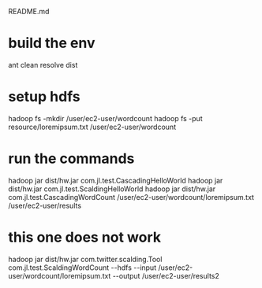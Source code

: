 README.md

# build the env
ant clean resolve dist

# setup hdfs
hadoop fs -mkdir /user/ec2-user/wordcount
hadoop fs -put resource/loremipsum.txt /user/ec2-user/wordcount

# run the commands
hadoop jar dist/hw.jar com.jl.test.CascadingHelloWorld
hadoop jar dist/hw.jar com.jl.test.ScaldingHelloWorld
hadoop jar dist/hw.jar com.jl.test.CascadingWordCount /user/ec2-user/wordcount/loremipsum.txt /user/ec2-user/results

# this one does not work
hadoop jar dist/hw.jar com.twitter.scalding.Tool com.jl.test.ScaldingWordCount --hdfs --input /user/ec2-user/wordcount/loremipsum.txt --output /user/ec2-user/results2

